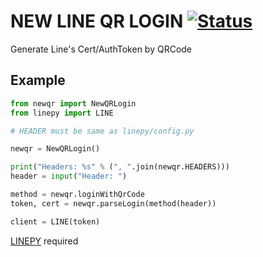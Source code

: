 # NEW LINE QR LOGIN [![Status](https://img.shields.io/uptimerobot/status/m784649310-76a691bfaa786fd2ebc99ed7?style=for-the-badge)]()
Generate Line's Cert/AuthToken by QRCode 

Example
------------
```python
from newqr import NewQRLogin
from linepy import LINE

# HEADER must be same as linepy/config.py

newqr = NewQRLogin()

print("Headers: %s" % (", ".join(newqr.HEADERS)))
header = input("Header: ")

method = newqr.loginWithQrCode
token, cert = newqr.parseLogin(method(header))

client = LINE(token)
```
[LINEPY](https://github.com/crash-override404/linepy-modified) required
